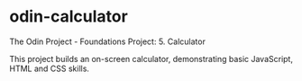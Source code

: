 # odin-calculator

The Odin Project - Foundations Project: 5. Calculator 

This project builds an on-screen calculator, demonstrating basic JavaScript, HTML and CSS skills.